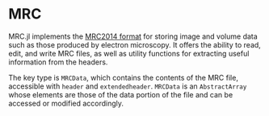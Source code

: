 # MRC

MRC.jl implements the [MRC2014 format](https://www.ccpem.ac.uk/mrc_format/mrc2014.php) for storing image and volume data such as those produced by electron microscopy.
It offers the ability to read, edit, and write MRC files, as well as utility functions for extracting useful information from the headers.

The key type is `MRCData`, which contains the contents of the MRC file, accessible with `header` and `extendedheader`.
`MRCData` is an `AbstractArray` whose elements are those of the data portion of the file and can be accessed or modified accordingly.
